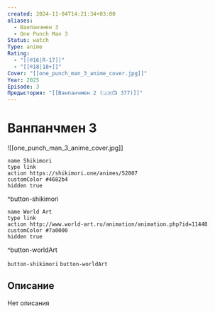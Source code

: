 ```yaml
---
created: 2024-11-04T14:21:34+03:00
aliases:
  - Ванпанчмен 3
  - One Punch Man 3
Status: watch
Type: anime
Rating:
  - "[[®️16|R-17]]"
  - "[[®️18|18+]]"
Cover: "[[one_punch_man_3_anime_cover.jpg]]"
Year: 2025
Episode: 3
Предыстория: "[[Ванпанчмен 2 (🇯🇵📺 377)]]"
---
```


# Ванпанчмен 3

![[one_punch_man_3_anime_cover.jpg]]

```button
name Shikimori
type link
action https://shikimori.one/animes/52807
customColor #4682b4
hidden true
```
^button-shikimori

```button
name World Art
type link
action http://www.world-art.ru/animation/animation.php?id=11440
customColor #7a0000
hidden true
```
^button-worldArt



`button-shikimori` `button-worldArt`

## Описание

Нет описания
